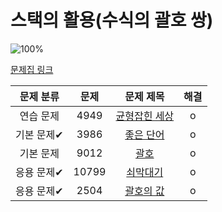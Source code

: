 # 스택의 활용(수식의 괄호 쌍)

![100%](https://progress-bar.dev/5/?scale=5&title=progress&width=500&color=babaca&suffix=/5)

[문제집 링크](https://www.acmicpc.net/workbook/view/7312)

| 문제 분류 | 문제 | 문제 제목 | 해결 |
| :--: | :--: | :--: | :--: |
| 연습 문제 | 4949 | [균형잡힌 세상](https://www.acmicpc.net/problem/4949) | o |
| 기본 문제✔ | 3986 | [좋은 단어](https://www.acmicpc.net/problem/3986) | o |
| 기본 문제 | 9012 | [괄호](https://www.acmicpc.net/problem/9012) | o |
| 응용 문제✔ | 10799 | [쇠막대기](https://www.acmicpc.net/problem/10799) | o |
| 응용 문제✔ | 2504 | [괄호의 값](https://www.acmicpc.net/problem/2504) | o |
